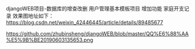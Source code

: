 djangoWEB项目-数据库的增查改删 用户管理基本模板项目 增加功能 家庭开支记录
效果图地址如下：
https://blog.csdn.net/weixin_42446445/article/details/89485677


https://github.com/zhubinsheng/djangoWEB/blob/master/QQ%E6%88%AA%E5%9B%BE20190603135653.png
